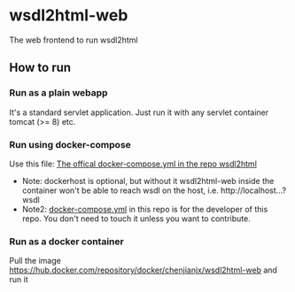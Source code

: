 # wsdl2html-web
The web frontend to run wsdl2html

## How to run

### Run as a plain webapp
It's a standard servlet application.  Just run it with any servlet container tomcat (>= 8) etc. 

### Run using docker-compose
Use this file:  [The offical docker-compose.yml in the repo wsdl2html](https://github.com/chenjianjx/wsdl2html/blob/master/docker-compose.yml) 

* Note: dockerhost is optional, but without it wsdl2html-web inside the container won't be able to reach wsdl on the host, i.e. http://localhost...?wsdl
* Note2:  [docker-compose.yml](docker-compose.yml) in this repo is for the developer of this repo. You don't need to touch it unless you want to contribute. 

### Run as a docker container
Pull the image https://hub.docker.com/repository/docker/chenjianjx/wsdl2html-web and run it
